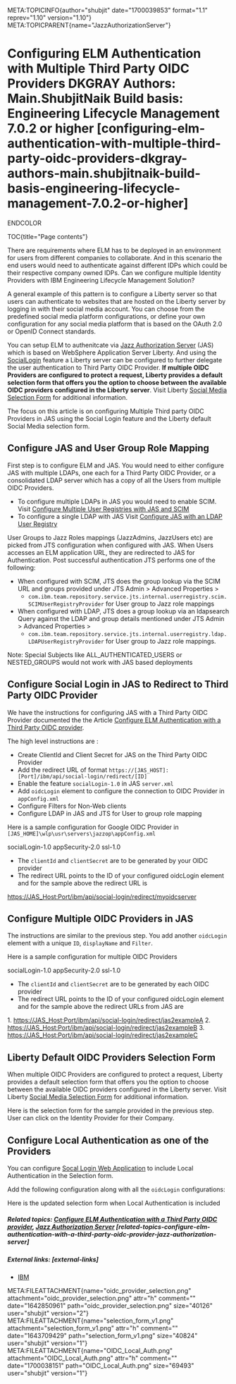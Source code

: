 META:TOPICINFO{author="shubjit" date="1700039853" format="1.1"
reprev="1.10" version="1.10"}
META:TOPICPARENT{name="JazzAuthorizationServer"}

# Configuring ELM Authentication with Multiple Third Party OIDC Providers DKGRAY Authors: Main.ShubjitNaik Build basis: Engineering Lifecycle Management 7.0.2 or higher [configuring-elm-authentication-with-multiple-third-party-oidc-providers-dkgray-authors-main.shubjitnaik-build-basis-engineering-lifecycle-management-7.0.2-or-higher]

ENDCOLOR

TOC{title="Page contents"}

There are requirements where ELM has to be deployed in an environment
for users from different companies to collaborate. And in this scenario
the end users would need to authenticate against different IDPs which
could be their respective company owned IDPs. Can we configure multiple
Identity Providers with IBM Engineering Lifecycle Management Solution?

A general example of this pattern is to configure a Liberty server so
that users can authenticate to websites that are hosted on the Liberty
server by logging in with their social media account. You can choose
from the predefined social media platform configurations, or define your
own configuration for any social media platform that is based on the
OAuth 2.0 or OpenID Connect standards.

You can setup ELM to authenitcate via [Jazz Authorization
Server](JazzAuthorizationServer) (JAS) which is based on WebSphere
Application Server Liberty. And using the
[SocialLogin](https://www.ibm.com/docs/en/was-liberty/core?topic=liberty-configuring-social-login-in)
feature a Liberty server can be configured to further delegate the user
authentication to Third Party OIDC Provider. **If multiple OIDC
Providers are configured to protect a request, Liberty provides a
default selection form that offers you the option to choose between the
available OIDC providers configured in the Liberty server**. Visit
Liberty [Social Media Selection
Form](https://www.ibm.com/docs/en/was-liberty/core?topic=liberty-social-media-selection-form)
for additional information.

The focus on this article is on configuring Multiple Third party OIDC
Providers in JAS using the Social Login feature and the Liberty default
Social Media selection form.

## Configure JAS and User Group Role Mapping

First step is to configure ELM and JAS. You would need to either
configure JAS with multiple LDAPs, one each for a Third Party OIDC
Provider, or a consolidated LDAP server which has a copy of all the
Users from multiple OIDC Providers.

-   To configure multiple LDAPs in JAS you would need to enable SCIM.
    Visit [Configure Multiple User Registries with JAS and
    SCIM](JASSCIMFederatedRepositories)
-   To configure a single LDAP with JAS Visit [Configure JAS with an
    LDAP User Registry](JASUserRegistryConfig)

User Groups to Jazz Roles mappings (JazzAdmins, JazzUsers etc) are
picked from JTS configuration when configured with JAS. When Users
accesses an ELM application URL, they are redirected to JAS for
Authentication. Post successful authentication JTS performs one of the
following:

-   When configured with SCIM, JTS does the group lookup via the SCIM
    URL and groups provided under JTS Admin \> Advanced Properties \>
    -   `com.ibm.team.repository.service.jts.internal.userregistry.scim.SCIMUserRegistryProvider`
        for User group to Jazz role mappings
-   When configured with LDAP, JTS does a group lookup via an ldapsearch
    Query against the LDAP and group details mentioned under JTS Admin
    \> Advanced Properties \>
    -   `com.ibm.team.repository.service.jts.internal.userregistry.ldap.LDAPUserRegistryProvider`
        for User group to Jazz role mappings.

Note: Special Subjects like ALL_AUTHENTICATED_USERS or NESTED_GROUPS
would not work with JAS based deployments

## Configure Social Login in JAS to Redirect to Third Party OIDC Provider

We have the instructions for configuring JAS with a Third Party OIDC
Provider documented the the Article [Configure ELM Authentication with a
Third Party OIDC provider](JASandOIDCProvider).

The high level instructions are :

-   Create ClientId and Client Secret for JAS on the Third Party OIDC
    Provider
-   Add the redirect URL of format
    `https://[JAS_HOST]:[Port]/ibm/api/social-login/redirect/[ID]`
-   Enable the feature `socialLogin-1.0` in JAS `server.xml`
-   Add `oidcLogin` element to configure the connection to OIDC Provider
    in `appConfig.xml`
-   Configure Filters for Non-Web clients
-   Configure LDAP in JAS and JTS for User to group role mapping

Here is a sample configuration for Google OIDC Provider in
`[JAS_HOME]\wlp\usr\servers\jazzop\appConfig.xml`

socialLogin-1.0 appSecurity-2.0 ssl-1.0

-   The `clientId` and `clientSecret` are to be generated by your OIDC
    provider
-   The redirect URL points to the ID of your configured oidcLogin
    element and for the sample above the redirect URL is

[https://JAS_Host:Port/ibm/api/social-login/redirect/myoidcserver](https://JAS_Host:Port/ibm/api/social-login/redirect/myoidcserver)

## Configure Multiple OIDC Providers in JAS

The instructions are similar to the previous step. You add another
`oidcLogin` element with a unique `ID`, `displayName` and `Filter`.

Here is a sample configuration for multiple OIDC Providers

socialLogin-1.0 appSecurity-2.0 ssl-1.0

-   The `clientId` and `clientSecret` are to be generated by each OIDC
    provider
-   The redirect URL points to the ID of your configured oidcLogin
    element and for the sample above the redirect URLs from JAS are

1\.
[https://JAS_Host:Port/ibm/api/social-login/redirect/jas2exampleA](https://JAS_Host:Port/ibm/api/social-login/redirect/jas2exampleA)
2.
[https://JAS_Host:Port/ibm/api/social-login/redirect/jas2exampleB](https://JAS_Host:Port/ibm/api/social-login/redirect/jas2exampleB)
3.
[https://JAS_Host:Port/ibm/api/social-login/redirect/jas2exampleC](https://JAS_Host:Port/ibm/api/social-login/redirect/jas2exampleC)

## Liberty Default OIDC Providers Selection Form

When multiple OIDC Providers are configured to protect a request,
Liberty provides a default selection form that offers you the option to
choose between the available OIDC providers configured in the Liberty
server. Visit Liberty [Social Media Selection
Form](https://www.ibm.com/docs/en/was-liberty/core?topic=liberty-social-media-selection-form)
for additional information.

Here is the selection form for the sample provided in the previous step.
User can click on the Identity Provider for their Company.

## Configure Local Authentication as one of the Providers

You can configure [Socal Login Web
Application](https://www.ibm.com/docs/en/was-liberty/core?topic=SSD28V_liberty/com.ibm.websphere.liberty.autogen.nd.doc/ae/rwlp_config_socialLoginWebapp.htm)
to include Local Authentication in the Selection form.

Add the following configuration along with all the `oidcLogin`
configurations:

Here is the updated selection form when Local Authentication is included

##### Related topics: [Configure ELM Authentication with a Third Party OIDC provider](JASandOIDCProvider), [Jazz Authorization Server](JazzAuthorizationServer) [related-topics-configure-elm-authentication-with-a-third-party-oidc-provider-jazz-authorization-server]

##### External links: [external-links]

-   [IBM](https://www.ibm.com)

META:FILEATTACHMENT{name="oidc_provider_selection.png"
attachment="oidc_provider_selection.png" attr="h" comment=""
date="1642850961" path="oidc_provider_selection.png" size="40126"
user="shubjit" version="2"}
META:FILEATTACHMENT{name="selection_form_v1.png"
attachment="selection_form_v1.png" attr="h" comment="" date="1643709429"
path="selection_form_v1.png" size="40824" user="shubjit" version="1"}
META:FILEATTACHMENT{name="OIDC_Local_Auth.png"
attachment="OIDC_Local_Auth.png" attr="h" comment="" date="1700038151"
path="OIDC_Local_Auth.png" size="69493" user="shubjit" version="1"}

